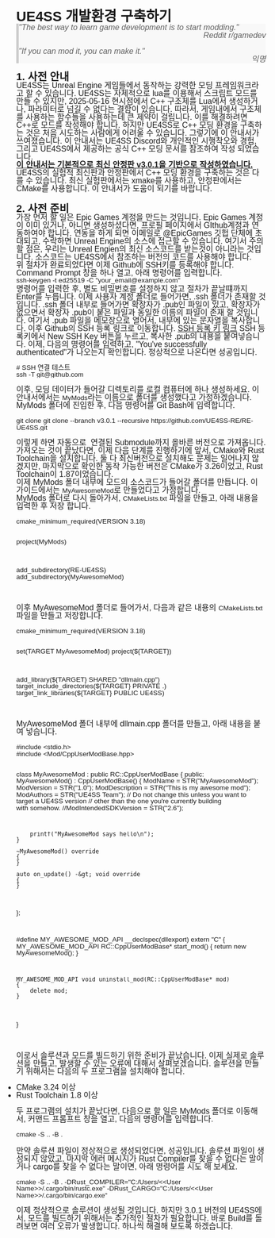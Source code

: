 <h1 style="min-height: 1em; margin: 0; padding: 0; font-family: Helvetica, Arial, sans-serif; line-height: 1.0;">UE4SS 개발환경 구축하기</h1>
<div style="min-height: 1em; margin: 0; padding: 0; font-family: Helvetica, Arial, sans-serif; font-size: 16px; line-height: 1.0;">
<blockquote style="font-family: Helvetica, Arial, sans-serif; line-height: 1.0; margin: 0; padding: 0; border-left: 5px solid #ccc; background-color: #f8f8f8; position: relative; z-index: 1; min-height: 1em;">
<div style="min-height: 1em; margin: 0; padding: 0; font-family: Helvetica, Arial, sans-serif; font-size: 16px; line-height: 1.0;">​<em style="min-height: 1em; margin: 0; padding: 0; font-family: Helvetica, Arial, sans-serif; line-height: 1.0;">"The best way to learn game development is to start modding."<br style="min-height: 1em; margin: 0; padding: 0; font-family: Helvetica, Arial, sans-serif; line-height: 1.0;"></em></div>
<div style="min-height: 1em; margin: 0; padding: 0; font-family: Helvetica, Arial, sans-serif; font-size: 16px; line-height: 1.0; text-align: right;"><em style="min-height: 1em; margin: 0; padding: 0; font-family: Helvetica, Arial, sans-serif; line-height: 1.0;">Reddit r/gamedev</em>​</div>
<div style="min-height: 1em; margin: 0; padding: 0; font-family: Helvetica, Arial, sans-serif; font-size: 16px; line-height: 1.0; text-align: right;">​</div>
<div style="min-height: 1em; margin: 0; padding: 0; font-family: Helvetica, Arial, sans-serif; font-size: 16px; line-height: 1.0; text-align: left;"><em style="min-height: 1em; margin: 0; padding: 0; font-family: Helvetica, Arial, sans-serif; line-height: 1.0;">"If you can mod it, you can make it."<br style="min-height: 1em; margin: 0; padding: 0; font-family: Helvetica, Arial, sans-serif; line-height: 1.0;"></em>
<div style="min-height: 1em; margin: 0; padding: 0; font-family: Helvetica, Arial, sans-serif; font-size: 16px; line-height: 1.0; text-align: right;"><em style="min-height: 1em; margin: 0; padding: 0; font-family: Helvetica, Arial, sans-serif; line-height: 1.0;">익명</em></div>
</div>
</blockquote>
</div>
<div style="min-height: 1em; margin: 0; padding: 0; font-family: Helvetica, Arial, sans-serif; font-size: 16px; line-height: 1.0;">​</div>
<h2 style="min-height: 1em; margin: 0; padding: 0; font-family: Helvetica, Arial, sans-serif; line-height: 1.0;">1. 사전 안내</h2>
<div style="min-height: 1em; margin: 0; padding: 0; font-family: Helvetica, Arial, sans-serif; font-size: 16px; line-height: 1.0;">UE4SS는 Unreal Engine 게임들에서 동작하는 강력한 모딩 프레임워크라고 할 수 있습니다. UE4SS는 자체적으로 lua를 이용해서 스크립트 모드를 만들 수 있지만, 2025-05-16 현시점에서 C++ 구조체를 Lua에서 생성하거나, 파라미터로 넘길 수 없다는 결함이 있습니다. 따라서, 게임내에서 구조체를 사용하는 함수들을 사용하는데 큰 제약이 걸립니다. 이를 해결하려면 C++로 모드를 작성해야 합니다. 하지만 UE4SS로 C++ 모딩 환경을 구축하는 것은 처음 시도하는 사람에게 어려울 수 있습니다. 그렇기에 이 안내서가 쓰여졌습니다. 이 안내서는 UE4SS Discord와 개인적인 시행착오와 경험, 그리고 UE4SS에서 제공하는 공식 C++ 모딩 문서를 참조하여 작성 되었습니다.</div>
<div style="min-height: 1em; margin: 0; padding: 0; font-family: Helvetica, Arial, sans-serif; font-size: 16px; line-height: 1.0;"><span style="min-height: 1em; margin: 0; padding: 0; font-family: Helvetica, Arial, sans-serif; line-height: 1.0; text-decoration: underline;"><strong style="min-height: 1em; margin: 0; padding: 0; font-family: Helvetica, Arial, sans-serif; line-height: 1.0;">이 안내서는 기본적으로 최신 안정판 v3.0.1을 기반으로 작성하였습니다.</strong></span> UE4SS의 실험적 최신판과 안정판에서 C++ 모딩 환경을 구축하는 것은 다를 수 있습니다. 최신 실험판에서는 xmake를 사용하고, 안정판에서는 CMake를 사용합니다. 이 안내서가 도움이 되기를 바랍니다.</div>
<h2 style="min-height: 1em; margin: 0; padding: 0; font-family: Helvetica, Arial, sans-serif; line-height: 1.0;">​</h2>
<h2 style="min-height: 1em; margin: 0; padding: 0; font-family: Helvetica, Arial, sans-serif; line-height: 1.0;">2. 사전 준비</h2>
<div style="min-height: 1em; margin: 0; padding: 0; font-family: Helvetica, Arial, sans-serif; font-size: 16px; line-height: 1.0;">가장 먼저 할 일은 Epic Games 계정을 만드는 것입니다. Epic Games 계정이 이미 있거나, 아니면 생성하셨다면, 프로필 페이지에서 GIthub계정과 연동하여야 합니다. 연동을 하게 되면 이메일로 @EpicGames 깃헙 단체에 초대되고, 수락하면 Unreal Engine의 소스에 접근할 수 있습니다. 여기서 주의할 점은, 우리는 Unreal Engien의 최신 소스코드를 받는것이 아니라는 것입니다. 소스코드는 UE4SS에서 참조하는 버전의 코드를 사용해야 합니다.</div>
<div style="min-height: 1em; margin: 0; padding: 0; font-family: Helvetica, Arial, sans-serif; font-size: 16px; line-height: 1.0;">위 절차가 완료되었다면 이제 Github에 SSH키를 등록해야 합니다. Command Prompt 창을 하나 열고, 아래 명령어를 입력합니다.</div>
<div style="min-height: 1em; margin: 0; padding: 0; font-family: Helvetica, Arial, sans-serif; font-size: 16px; line-height: 1.0;">
<pre class="language-markup" style="min-height: 1em; margin: 0; padding: 0; font-family: Helvetica, Arial, sans-serif; line-height: 1.0;"><code style="min-height: 1em; margin: 0; padding: 0; font-family: Helvetica, Arial, sans-serif; line-height: 1.0;">ssh-keygen -t ed25519 -C "your_email@example.com"</code></pre>
</div>
<div style="min-height: 1em; margin: 0; padding: 0; font-family: Helvetica, Arial, sans-serif; font-size: 16px; line-height: 1.0;">명령어를 입력한 후, 별도 비밀번호를 설정하지 않고 절차가 끝날떄까지 Enter를 누릅니다.&nbsp;이제 사용자 계정 폴더로 들어가면, .ssh 폴더가 존재할 것입니다. .ssh 폴더 내부로 들어가면 확장자가 .pub인 파일이 있고, 확장자가 없으면서 확장자 .pub이 붙은 파일과 동일한 이름의 파일이 존재 할 것입니다. 여기서 .pub 파일을 메모장으로 열어서, 내부에 있는 문자열을 복사합니다. 이후 Github의 SSH 등록 링크로 이동합니다. <a href="https://github.com/settings/keys" style="min-height: 1em; margin: 0; padding: 0; font-family: Helvetica, Arial, sans-serif; line-height: 1.0;">SSH 등록 키 링크</a> SSH 등록키에서 New SSH Key 버튼을 누르고, 복사한 .pub의 내용을 붙여넣습니다. 이제, 다음의 명령어를 입력하고, "You've successfully authenticated"가 나오는지 확인합니다. 정상적으로 나온다면 성공입니다.</div>
<div style="min-height: 1em; margin: 0; padding: 0; font-family: Helvetica, Arial, sans-serif; font-size: 16px; line-height: 1.0;">&#8203;</div>
<div style="min-height: 1em; margin: 0; padding: 0; font-family: Helvetica, Arial, sans-serif; font-size: 16px; line-height: 1.0;">
<pre class="language-markup" style="min-height: 1em; margin: 0; padding: 0; font-family: Helvetica, Arial, sans-serif; line-height: 1.0;"><code style="min-height: 1em; margin: 0; padding: 0; font-family: Helvetica, Arial, sans-serif; line-height: 1.0;"># SSH 연결 테스트
ssh -T git@github.com</code></pre>
</div>
<div style="min-height: 1em; margin: 0; padding: 0; font-family: Helvetica, Arial, sans-serif; font-size: 16px; line-height: 1.0;">&#8203;</div>
<div style="min-height: 1em; margin: 0; padding: 0; font-family: Helvetica, Arial, sans-serif; font-size: 16px; line-height: 1.0;">이후, 모딩 데이터가 들어갈 디렉토리를 로컬 컴퓨터에 하나 생성하세요. 이 안내서에서는&nbsp;<code style="min-height: 1em; margin: 0; padding: 0; font-family: Helvetica, Arial, sans-serif; line-height: 1.0;">MyMods</code>라는 이름으로 폴더를 생성했다고 가정하겠습니다. MyMods 폴더에 진입한 후, 다음 명령어를 Git Bash에 입력합니다.</div>
<div style="min-height: 1em; margin: 0; padding: 0; font-family: Helvetica, Arial, sans-serif; font-size: 16px; line-height: 1.0;">
<div style="min-height: 1em; margin: 0; padding: 0; font-family: Helvetica, Arial, sans-serif; font-size: 16px; line-height: 1.0;">&#8203;</div>
<pre class="language-markup" style="min-height: 1em; margin: 0; padding: 0; font-family: Helvetica, Arial, sans-serif; line-height: 1.0;"><code style="min-height: 1em; margin: 0; padding: 0; font-family: Helvetica, Arial, sans-serif; line-height: 1.0;">git clone git clone --branch v3.0.1 --recursive https://github.com/UE4SS-RE/RE-UE4SS.git</code></pre>
</div>
<div style="min-height: 1em; margin: 0; padding: 0; font-family: Helvetica, Arial, sans-serif; font-size: 16px; line-height: 1.0;">&#8203;</div>
<div style="min-height: 1em; margin: 0; padding: 0; font-family: Helvetica, Arial, sans-serif; font-size: 16px; line-height: 1.0;">이렇게 하면 자동으로&nbsp; 연결된 Submodule까지 올바른 버전으로 가져옵니다. 가져오는 것이 끝났다면, 이제 다음 단계를 진행하기에 앞서, CMake와 Rust Toolchain을 설치합니다. 둘 다 최신버전으로 설치해도 문제는 일어나지 않겠지만, 마지막으로 확인한 동작 가능한 버전은 CMake가 3.26이었고, Rust Toolchain이 1.87이었습니다.</div>
<div style="min-height: 1em; margin: 0; padding: 0; font-family: Helvetica, Arial, sans-serif; font-size: 16px; line-height: 1.0;">이제 MyMods 폴더 내부에 모드의 소스코드가 들어갈 폴더를 만듭니다. 이 가이드에서는 <code style="min-height: 1em; margin: 0; padding: 0; font-family: Helvetica, Arial, sans-serif; line-height: 1.0;">MyAwesomeMod</code>로 만들었다고 가정합니다.</div>
<div style="min-height: 1em; margin: 0; padding: 0; font-family: Helvetica, Arial, sans-serif; font-size: 16px; line-height: 1.0;">MyMods 폴더로 다시 돌아가서,&nbsp;<code style="min-height: 1em; margin: 0; padding: 0; font-family: Helvetica, Arial, sans-serif; line-height: 1.0;">CMakeLists.txt</code> 파일을 만들고, 아래 내용을 입력한 후 저장 합니다.</div>
<div style="min-height: 1em; margin: 0; padding: 0; font-family: Helvetica, Arial, sans-serif; font-size: 16px; line-height: 1.0;">&#8203;</div>
<div style="min-height: 1em; margin: 0; padding: 0; font-family: Helvetica, Arial, sans-serif; font-size: 16px; line-height: 1.0;">
<pre class="language-markup" style="min-height: 1em; margin: 0; padding: 0; font-family: Helvetica, Arial, sans-serif; line-height: 1.0;"><code style="min-height: 1em; margin: 0; padding: 0; font-family: Helvetica, Arial, sans-serif; line-height: 1.0;">cmake_minimum_required(VERSION 3.18)

project(MyMods)

add_subdirectory(RE-UE4SS)
add_subdirectory(MyAwesomeMod)</code></pre>
</div>
<div style="min-height: 1em; margin: 0; padding: 0; font-family: Helvetica, Arial, sans-serif; font-size: 16px; line-height: 1.0;">&#8203;</div>
<div style="min-height: 1em; margin: 0; padding: 0; font-family: Helvetica, Arial, sans-serif; font-size: 16px; line-height: 1.0;">이후 MyAwesomeMod 폴더로 들어가서, 다음과 같은 내용의&nbsp;<code style="min-height: 1em; margin: 0; padding: 0; font-family: Helvetica, Arial, sans-serif; line-height: 1.0;">CMakeLists.txt</code>파일을 만들고 저장합니다.</div>
<div style="min-height: 1em; margin: 0; padding: 0; font-family: Helvetica, Arial, sans-serif; font-size: 16px; line-height: 1.0;">&#8203;</div>
<div style="min-height: 1em; margin: 0; padding: 0; font-family: Helvetica, Arial, sans-serif; font-size: 16px; line-height: 1.0;">
<pre class="language-markup" style="min-height: 1em; margin: 0; padding: 0; font-family: Helvetica, Arial, sans-serif; line-height: 1.0;"><code style="min-height: 1em; margin: 0; padding: 0; font-family: Helvetica, Arial, sans-serif; line-height: 1.0;">cmake_minimum_required(VERSION 3.18)

set(TARGET MyAwesomeMod)
project(${TARGET})

add_library(${TARGET} SHARED "dllmain.cpp")
target_include_directories(${TARGET} PRIVATE .)
target_link_libraries(${TARGET} PUBLIC UE4SS)</code></pre>
</div>
<div style="min-height: 1em; margin: 0; padding: 0; font-family: Helvetica, Arial, sans-serif; font-size: 16px; line-height: 1.0;">&#8203;</div>
<div style="min-height: 1em; margin: 0; padding: 0; font-family: Helvetica, Arial, sans-serif; font-size: 16px; line-height: 1.0;">MyAwesomeMod 폴더 내부에 dllmain.cpp 폴더를 만들고, 아래 내용을 붙여 넣습니다.</div>
<div style="min-height: 1em; margin: 0; padding: 0; font-family: Helvetica, Arial, sans-serif; font-size: 16px; line-height: 1.0;">&#8203;</div>
<div style="min-height: 1em; margin: 0; padding: 0; font-family: Helvetica, Arial, sans-serif; font-size: 16px; line-height: 1.0;">
<pre class="language-markup" style="min-height: 1em; margin: 0; padding: 0; font-family: Helvetica, Arial, sans-serif; line-height: 1.0;"><code style="min-height: 1em; margin: 0; padding: 0; font-family: Helvetica, Arial, sans-serif; line-height: 1.0;">#include &lt;stdio.h&gt;
#include &lt;Mod/CppUserModBase.hpp&gt;

class MyAwesomeMod : public RC::CppUserModBase
{
public:
    MyAwesomeMod() : CppUserModBase()
    {
        ModName = STR("MyAwesomeMod");
        ModVersion = STR("1.0");
        ModDescription = STR("This is my awesome mod");
        ModAuthors = STR("UE4SS Team");
        // Do not change this unless you want to target a UE4SS version
        // other than the one you're currently building with somehow.
        //ModIntendedSDKVersion = STR("2.6");
        
        printf("MyAwesomeMod says hello\n");
    }

    ~MyAwesomeMod() override
    {
    }

    auto on_update() -&gt; void override
    {
    }
};

#define MY_AWESOME_MOD_API __declspec(dllexport)
extern "C"
{
    MY_AWESOME_MOD_API RC::CppUserModBase* start_mod()
    {
        return new MyAwesomeMod();
    }

    MY_AWESOME_MOD_API void uninstall_mod(RC::CppUserModBase* mod)
    {
        delete mod;
    }
}</code></pre>
</div>
<div style="min-height: 1em; margin: 0; padding: 0; font-family: Helvetica, Arial, sans-serif; font-size: 16px; line-height: 1.0;">&#8203;</div>
<div style="min-height: 1em; margin: 0; padding: 0; font-family: Helvetica, Arial, sans-serif; font-size: 16px; line-height: 1.0;">이로서 솔루션과 모드를 빌드하기 위한 준비가 끝났습니다. 이제 실제로 솔루션을 만들고, 발생할 수 있는 오류에 대해서 살펴보겠습니다. 솔루션을 만들기 위해서는 다음의 두 프로그램을 설치해야 합니다.</div>
<div style="min-height: 1em; margin: 0; padding: 0; font-family: Helvetica, Arial, sans-serif; font-size: 16px; line-height: 1.0;">&#8203;</div>
<ul style="min-height: 1em; margin: 0; padding: 0; font-family: Helvetica, Arial, sans-serif; line-height: 1.0;">
<li style="margin: 0; padding: 0; min-height: 1em; font-family: Helvetica, Arial, sans-serif; font-size: 16px; line-height: 1;">CMake 3.24 이상</li>
<li style="margin: 0; padding: 0; min-height: 1em; font-family: Helvetica, Arial, sans-serif; font-size: 16px; line-height: 1;">Rust Toolchain 1.8 이상</li>
</ul>
<div style="margin: 0; padding: 0; min-height: 1em; font-family: Helvetica, Arial, sans-serif; font-size: 16px; line-height: 1;">&#8203;</div>
<div style="margin: 0; padding: 0; min-height: 1em; font-family: Helvetica, Arial, sans-serif; font-size: 16px; line-height: 1;">두 프로그램의 설치가 끝났다면, 다음으로 할 일은 MyMods 폴더로 이동해서, 커맨드 프롬프트 창을 열고, 다음의 명령어를 입력합니다.</div>
<div style="margin: 0; padding: 0; min-height: 1em; font-family: Helvetica, Arial, sans-serif; font-size: 16px; line-height: 1;">&#8203;</div>
<div style="margin: 0; padding: 0; min-height: 1em; font-family: Helvetica, Arial, sans-serif; font-size: 16px; line-height: 1;">
<pre class="language-markup" style="min-height: 1em; margin: 0; padding: 0; font-family: Helvetica, Arial, sans-serif; line-height: 1.0;"><code style="min-height: 1em; margin: 0; padding: 0; font-family: Helvetica, Arial, sans-serif; line-height: 1.0;">cmake -S .. -B .</code></pre>
<div style="min-height: 1em; margin: 0; padding: 0; font-family: Helvetica, Arial, sans-serif; font-size: 16px; line-height: 1.0;">&#8203;</div>
<div style="min-height: 1em; margin: 0; padding: 0; font-family: Helvetica, Arial, sans-serif; font-size: 16px; line-height: 1.0;">만약 솔루션 파일이 정상적으로 생성되었다면, 성공입니다. 솔루션 파일이 생성되지 않았고, 마지막 에러 메시지가 Rust Compiler를 찾을 수 없다는 말이거나 cargo를 찾을 수 없다는 말이면, 아래 명령어를 시도 해 보세요.</div>
<div style="min-height: 1em; margin: 0; padding: 0; font-family: Helvetica, Arial, sans-serif; font-size: 16px; line-height: 1.0;">&#8203;</div>
<div style="min-height: 1em; margin: 0; padding: 0; font-family: Helvetica, Arial, sans-serif; font-size: 16px; line-height: 1.0;">
<pre class="language-markup" style="min-height: 1em; margin: 0; padding: 0; font-family: Helvetica, Arial, sans-serif; line-height: 1.0;"><code style="min-height: 1em; margin: 0; padding: 0; font-family: Helvetica, Arial, sans-serif; line-height: 1.0;">cmake -S .. -B . -DRust_COMPILER="C:/Users/&lt;&lt;User Name&gt;&gt;/.cargo/bin/rustc.exe" -DRust_CARGO="C:/Users/&lt;&lt;User Name&gt;&gt;/.cargo/bin/cargo.exe"</code></pre>
<div style="min-height: 1em; margin: 0; padding: 0; font-family: Helvetica, Arial, sans-serif; font-size: 16px; line-height: 1.0;">&#8203;</div>
<div style="min-height: 1em; margin: 0; padding: 0; font-family: Helvetica, Arial, sans-serif; font-size: 16px; line-height: 1.0;">이제 정상적으로 솔루션이 생성될 것입니다. 하지만 3.0.1 버전의 UE4SS에서, 모드를 빌드하기 위해서는 추가적인 절차가 필요합니다. 바로 Build를 돌려보면 여러 오류가 발생합니다. 하나씩 해결해 보도록 하겠습니다.</div>
<div style="min-height: 1em; margin: 0; padding: 0; font-family: Helvetica, Arial, sans-serif; font-size: 16px; line-height: 1.0;">&#8203;</div>
</div>
</div>
